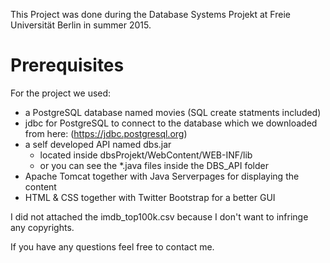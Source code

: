 This Project was done during the Database Systems Projekt at Freie Universität Berlin in summer 2015.

# Prerequisites
For the project we used:
* a PostgreSQL database named movies (SQL create statments included)
* jdbc for PostgreSQL to connect to the database which we downloaded from here: (https://jdbc.postgresql.org)
* a self developed API named dbs.jar 
  * located inside dbsProjekt/WebContent/WEB-INF/lib 
  * or you can see the *.java files inside the DBS_API folder 
* Apache Tomcat together with Java Serverpages for displaying the content 
* HTML & CSS together with Twitter Bootstrap for a better GUI
 
I did not attached the imdb_top100k.csv because I don't want to infringe any copyrights.

If you have any questions feel free to contact me.
